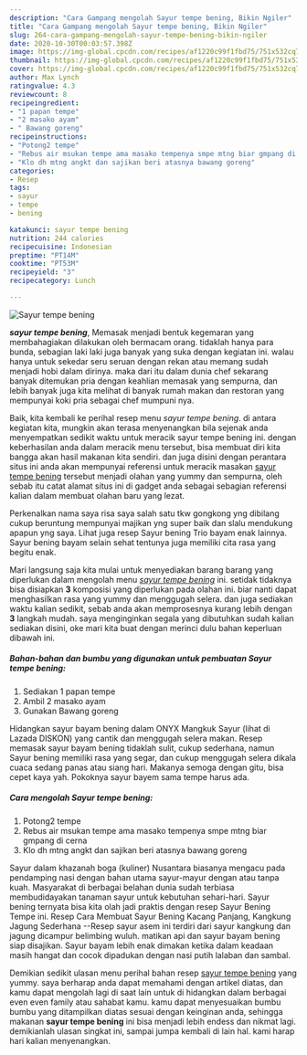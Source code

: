```yaml
---
description: "Cara Gampang mengolah Sayur tempe bening, Bikin Ngiler"
title: "Cara Gampang mengolah Sayur tempe bening, Bikin Ngiler"
slug: 264-cara-gampang-mengolah-sayur-tempe-bening-bikin-ngiler
date: 2020-10-30T00:03:57.398Z
image: https://img-global.cpcdn.com/recipes/af1220c99f1fbd75/751x532cq70/sayur-tempe-bening-foto-resep-utama.jpg
thumbnail: https://img-global.cpcdn.com/recipes/af1220c99f1fbd75/751x532cq70/sayur-tempe-bening-foto-resep-utama.jpg
cover: https://img-global.cpcdn.com/recipes/af1220c99f1fbd75/751x532cq70/sayur-tempe-bening-foto-resep-utama.jpg
author: Max Lynch
ratingvalue: 4.3
reviewcount: 8
recipeingredient:
- "1 papan tempe"
- "2 masako ayam"
- " Bawang goreng"
recipeinstructions:
- "Potong2 tempe"
- "Rebus air msukan tempe ama masako tempenya smpe mtng biar gmpang di cerna"
- "Klo dh mtng angkt dan sajikan beri atasnya bawang goreng"
categories:
- Resep
tags:
- sayur
- tempe
- bening

katakunci: sayur tempe bening 
nutrition: 244 calories
recipecuisine: Indonesian
preptime: "PT14M"
cooktime: "PT53M"
recipeyield: "3"
recipecategory: Lunch

---
```



![Sayur tempe bening](https://img-global.cpcdn.com/recipes/af1220c99f1fbd75/751x532cq70/sayur-tempe-bening-foto-resep-utama.jpg)

<b><i>sayur tempe bening</i></b>, Memasak menjadi bentuk kegemaran yang membahagiakan dilakukan oleh bermacam orang. tidaklah hanya para bunda, sebagian laki laki juga banyak yang suka dengan kegiatan ini. walau hanya untuk sekedar seru seruan dengan rekan atau memang sudah menjadi hobi dalam dirinya. maka dari itu dalam dunia chef sekarang banyak ditemukan pria dengan keahlian memasak yang sempurna, dan lebih banyak juga kita melihat di banyak rumah makan dan restoran yang mempunyai koki pria sebagai chef mumpuni nya.

Baik, kita kembali ke perihal resep menu <i>sayur tempe bening</i>. di antara kegiatan kita, mungkin akan terasa menyenangkan bila sejenak anda menyempatkan sedikit waktu untuk meracik sayur tempe bening ini. dengan keberhasilan anda dalam meracik menu tersebut, bisa membuat diri kita bangga akan hasil makanan kita sendiri. dan juga disini dengan perantara situs ini anda akan mempunyai referensi untuk meracik masakan <u>sayur tempe bening</u> tersebut menjadi olahan yang yummy dan sempurna, oleh sebab itu catat alamat situs ini di gadget anda sebagai sebagian referensi kalian dalam membuat olahan baru yang lezat.

Perkenalkan nama saya risa saya salah satu tkw gongkong yng dibilang cukup beruntung mempunyai majikan yng super baik dan slalu mendukung apapun yng saya. Lihat juga resep Sayur bening Trio bayam enak lainnya. Sayur bening bayam selain sehat tentunya juga memiliki cita rasa yang begitu enak.


Mari langsung saja kita mulai untuk menyediakan barang barang yang diperlukan dalam mengolah menu <u><i>sayur tempe bening</i></u> ini. setidak tidaknya bisa disiapkan <b>3</b> komposisi yang diperlukan pada olahan ini. biar nanti dapat menghasilkan rasa yang yummy dan menggugah selera. dan juga sediakan waktu kalian sedikit, sebab anda akan memprosesnya kurang lebih dengan <b>3</b> langkah mudah. saya menginginkan segala yang dibutuhkan sudah kalian sediakan disini, oke mari kita buat dengan merinci dulu bahan keperluan dibawah ini.

<!--inarticleads1-->

##### Bahan-bahan dan bumbu yang digunakan untuk pembuatan Sayur tempe bening:

1. Sediakan 1 papan tempe
1. Ambil 2 masako ayam
1. Gunakan  Bawang goreng


Hidangkan sayur bayam bening dalam ONYX Mangkuk Sayur (lihat di Lazada DISKON) yang cantik dan menggugah selera makan. Resep memasak sayur bayam bening tidaklah sulit, cukup sederhana, namun Sayur bening memiliki rasa yang segar, dan cukup menggugah selera dikala cuaca sedang panas atau siang hari. Makanya semoga dengan gitu, bisa cepet kaya yah. Pokoknya sayur bayem sama tempe harus ada. 

<!--inarticleads2-->

##### Cara mengolah Sayur tempe bening:

1. Potong2 tempe
1. Rebus air msukan tempe ama masako tempenya smpe mtng biar gmpang di cerna
1. Klo dh mtng angkt dan sajikan beri atasnya bawang goreng


Sayur dalam khazanah boga (kuliner) Nusantara biasanya mengacu pada pendamping nasi dengan bahan utama sayur-mayur dengan atau tanpa kuah. Masyarakat di berbagai belahan dunia sudah terbiasa membudidayakan tanaman sayur untuk kebutuhan sehari-hari. Sayur bening ternyata bisa kita olah jadi praktis dengan resep Sayur Bening Tempe ini. Resep Cara Membuat Sayur Bening Kacang Panjang, Kangkung Jagung Sederhana --Resep sayur asem ini terdiri dari sayur kangkung dan jagung dicampur belimbing wuluh. matikan api dan sayur bayam bening siap disajikan. Sayur bayam lebih enak dimakan ketika dalam keadaan masih hangat dan cocok dipadukan dengan nasi putih lalaban dan sambal. 

Demikian sedikit ulasan menu perihal bahan resep <u>sayur tempe bening</u> yang yummy. saya berharap anda dapat memahami dengan artikel diatas, dan kamu dapat mengolah lagi di saat lain untuk di hidangkan dalam berbagai even even family atau sahabat kamu. kamu dapat menyesuaikan bumbu bumbu yang ditampilkan diatas sesuai dengan keinginan anda, sehingga makanan <b>sayur tempe bening</b> ini bisa menjadi lebih endess dan nikmat lagi. demikianlah ulasan singkat ini, sampai jumpa kembali di lain hal. kami harap hari kalian menyenangkan.

